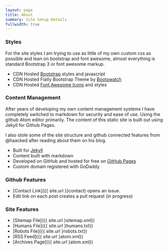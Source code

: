 ```yaml
---
layout: page
title: About
summary: Site Setup Details
fullwidth: true
---
```

### Styles

For the site styles I am trying to use as little of my own custom css as possible and lean on bootstrap and font awesome, almost everything is standard Bootstrap 3 or font awesome markup.

* CDN Hosted [Bootstrap](http://www.bootstrapcdn.com/) styles and javascript
* CDN Hosted Flatly Bootstrap Theme by [Bootswatch](http://www.bootstrapcdn.com/#bootswatch_tab)
* CDN Hosted [Font Awesome Icons](http://www.bootstrapcdn.com/#fontawesome_tab) and styles

### Content Management

After years of developing my own content management systems I have completely switched to markdown for security and ease of use.  Using the github Atom editor primarily. The content of this static site is built out using Jekyll for Github Pages.

I also stole some of the site structure and github connected features from @haacked after reading about them on his blog.

* Built for [Jekyll](http://jekyllrb.com)
* Content built with markdown
* Developed on GitHub and hosted for free on [GitHub Pages](https://pages.github.com)
* Custom domain registered with GoDaddy

### Github Features

* [Contact Link]({{ site.url }}contact) opens an issue.
* Edit link on each post creates a pull request (in progress)


### Site Features

* [Sitemap File]({{ site.url }sitemap.xml})
* [Humans File]({{ site.url }humans.txt})
* [Robots File]({{ site.url }robots.txt})
* [RSS Feed]({{ site.url }atom.xml})
* [Archives Page]({{ site.url }atom.xml})
